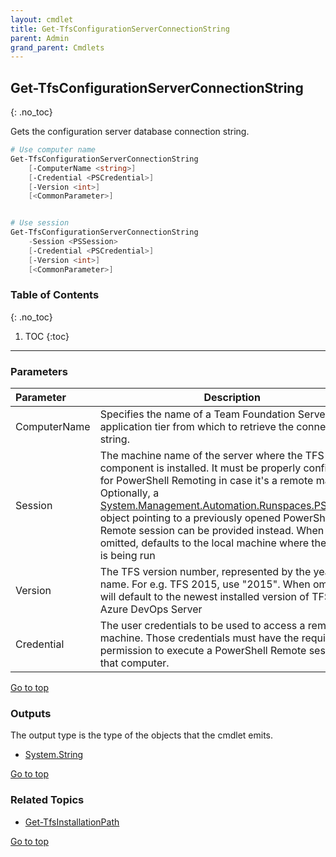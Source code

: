 ```yaml
---
layout: cmdlet
title: Get-TfsConfigurationServerConnectionString
parent: Admin
grand_parent: Cmdlets
---
```

## Get-TfsConfigurationServerConnectionString
{: .no_toc}

Gets the configuration server database connection string.

```powershell
# Use computer name
Get-TfsConfigurationServerConnectionString
    [-ComputerName <string>]
    [-Credential <PSCredential>]
    [-Version <int>]
    [<CommonParameter>]


# Use session
Get-TfsConfigurationServerConnectionString
    -Session <PSSession>
    [-Credential <PSCredential>]
    [-Version <int>]
    [<CommonParameter>]

```

### Table of Contents
{: .no_toc}

1. TOC
{:toc}

-----
### Parameters

| Parameter | Description |
|:----------|-------------|
 | ComputerName | Specifies the name of a Team Foundation Server application tier from which to retrieve the connection string. |
 | Session | The machine name of the server where the TFS component is installed. It must be properly configured for PowerShell Remoting in case it's a remote machine. Optionally, a [System.Management.Automation.Runspaces.PSSession](https://docs.microsoft.com/en-us/dotnet/api/System.Management.Automation.Runspaces.PSSession) object pointing to a previously opened PowerShell Remote session can be provided instead. When omitted, defaults to the local machine where the script is being run |
 | Version | The TFS version number, represented by the year in its name. For e.g. TFS 2015, use "2015". When omitted, will default to the newest installed version of TFS / Azure DevOps Server |
 | Credential | The user credentials to be used to access a remote machine. Those credentials must have the required permission to execute a PowerShell Remote session on that computer. |
 
[Go to top](#get-tfsconfigurationserverconnectionstring)

### Outputs

The output type is the type of the objects that the cmdlet emits.

* [System.String](https://docs.microsoft.com/en-us/dotnet/api/System.String)

[Go to top](#get-tfsconfigurationserverconnectionstring)

### Related Topics

* [Get-TfsInstallationPath](https://tfscmdlets.dev/Cmdlets/Admin/Get-TfsInstallationPath)


[Go to top](#get-tfsconfigurationserverconnectionstring)

